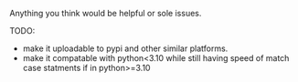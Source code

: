 Anything you think would be helpful or sole issues.

TODO:
- make it uploadable to pypi and other similar platforms.
- make it compatable with python<3.10 while still having speed of match case statments if in python>=3.10
